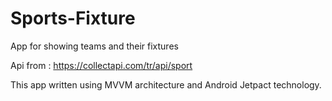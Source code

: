 # Sports-Fixture
App for showing teams and their fixtures

Api from : https://collectapi.com/tr/api/sport

This app written using MVVM architecture and Android Jetpact technology.

